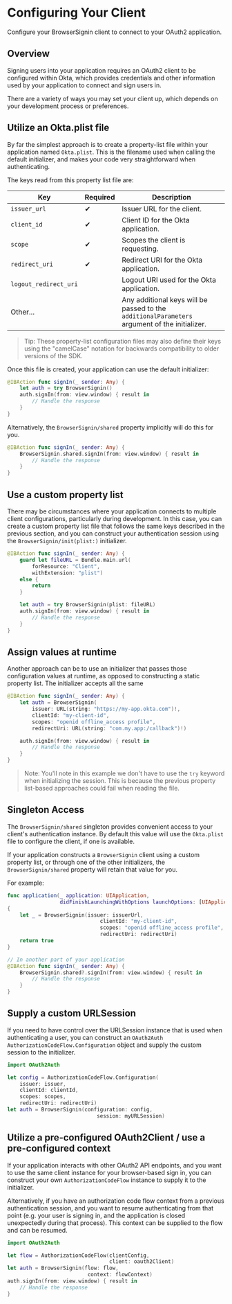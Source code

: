 # Configuring Your Client

Configure your BrowserSignin client to connect to your OAuth2 application.

## Overview

Signing users into your application requires an OAuth2 client to be configured within Okta, which provides credentials and other information used by your application to connect and sign users in.

There are a variety of ways you may set your client up, which depends on your development process or preferences.

## Utilize an Okta.plist file

By far the simplest approach is to create a property-list file within your application named `Okta.plist`. This is the filename used when calling the default initializer, and makes your code very straightforward when authenticating.

The keys read from this property list file are:

 Key | Required | Description |
---|---|---
`issuer_url` | ✔ | Issuer URL for the client.
`client_id` | ✔ | Client ID for the Okta application.
`scope` | ✔ | Scopes the client is requesting.
`redirect_uri` | ✔  | Redirect URI for the Okta application.
`logout_redirect_uri` | | Logout URI used for the Okta application.
Other... | | Any additional keys will be passed to the `additionalParameters` argument of the initializer.

> Tip: These property-list configuration files may also define their keys using the "camelCase" notation for backwards compatibility to older versions of the SDK.

Once this file is created, your application can use the default initializer:

```swift
@IBAction func signIn(_ sender: Any) {
    let auth = try BrowserSignin()
    auth.signIn(from: view.window) { result in
        // Handle the response
    }
}
```

Alternatively, the ``BrowserSignin/shared`` property implicitly will do this for you.

```swift
@IBAction func signIn(_ sender: Any) {
    BrowserSignin.shared.signIn(from: view.window) { result in
        // Handle the response
    }
}
```

## Use a custom property list

There may be circumstances where your application connects to multiple client configurations, particularly during development. In this case, you can create a custom property list file that follows the same keys described in the previous section, and you can construct your authentication session using the ``BrowserSignin/init(plist:)`` initializer.

```swift
@IBAction func signIn(_ sender: Any) {
    guard let fileURL = Bundle.main.url(
        forResource: "Client",
        withExtension: "plist")
    else {
        return
    }

    let auth = try BrowserSignin(plist: fileURL)
    auth.signIn(from: view.window) { result in
        // Handle the response
    }
}
```

## Assign values at runtime

Another approach can be to use an initializer that passes those configuration values at runtime, as opposed to constructing a static property list.  The initializer accepts all the same 

```swift
@IBAction func signIn(_ sender: Any) {
    let auth = BrowserSignin(
        issuer: URL(string: "https://my-app.okta.com")!,
        clientId: "my-client-id",
        scopes: "openid offline_access profile",
        redirectUri: URL(string: "com.my.app:/callback")!)

    auth.signIn(from: view.window) { result in
        // Handle the response
    }
}
```

> Note: You'll note in this example we don't have to use the `try` keyword when initializing the session. This is because the previous property list-based approaches could fail when reading the file. 

## Singleton Access

The ``BrowserSignin/shared`` singleton provides convenient access to your client's authentication instance. By default this value will use the `Okta.plist` file to configure the client, if one is available.

If your application constructs a ``BrowserSignin`` client using a custom property list, or through one of the other initializers, the ``BrowserSignin/shared`` property will retain that value for you.

For example:

```swift
func application(_ application: UIApplication, 
                 didFinishLaunchingWithOptions launchOptions: [UIApplication.LaunchOptionsKey: Any]?) -> Bool
{
    let _ = BrowserSignin(issuer: issuerUrl,
                              clientId: "my-client-id",
                              scopes: "openid offline_access profile",
                              redirectUri: redirectUri)
    return true
}

// In another part of your application
@IBAction func signIn(_ sender: Any) {
    BrowserSignin.shared?.signIn(from: view.window) { result in
        // Handle the response
    }
}
```

## Supply a custom URLSession

If you need to have control over the URLSession instance that is used when authenticating a user, you can construct an `OAuth2Auth` `AuthorizationCodeFlow.Configuration` object and supply the custom session to the initializer.

```swift
import OAuth2Auth

let config = AuthorizationCodeFlow.Configuration(
    issuer: issuer,
    clientId: clientId,
    scopes: scopes,
    redirectUri: redirectUri)
let auth = BrowserSignin(configuration: config,
                             session: myURLSession)
```

## Utilize a pre-configured OAuth2Client / use a pre-configured context

If your application interacts with other OAuth2 API endpoints, and you want to use the same client instance for your browser-based sign in, you can construct your own `AuthorizationCodeFlow` instance to supply it to the initializer.

Alternatively, if you have an authorization code flow context from a previous authentication session, and you want to resume authenticating from that point (e.g. your user is signing in, and the application is closed unexpectedly during that process). This context can be supplied to the flow and can be resumed.

```swift
import OAuth2Auth

let flow = AuthorizationCodeFlow(clientConfig,
                                 client: oauth2Client)
let auth = BrowserSignin(flow: flow,
                          context: flowContext)
auth.signIn(from: view.window) { result in
    // Handle the response
}
```
